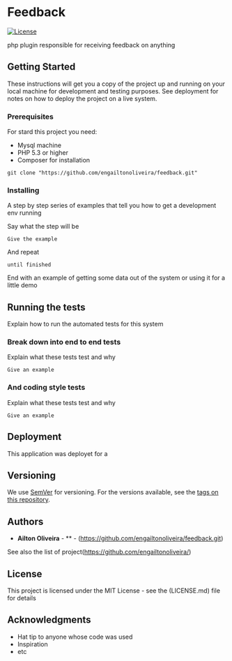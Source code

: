 # Feedback

[![License](http://img.shields.io/:license-mit-blue.svg?style=flat-square)](http://doge.mit-license.org)

php plugin responsible for receiving feedback on anything

## Getting Started

These instructions will get you a copy of the project up and running on your local machine for development and testing purposes. See deployment for notes on how to deploy the project on a live system.

### Prerequisites

For stard this project you need:

* Mysql machine
* PHP 5.3 or higher
* Composer for installation

```
git clone "https://github.com/engailtonoliveira/feedback.git"
```

### Installing

A step by step series of examples that tell you how to get a development env running

Say what the step will be

```
Give the example
```

And repeat

```
until finished
```

End with an example of getting some data out of the system or using it for a little demo

## Running the tests

Explain how to run the automated tests for this system

### Break down into end to end tests

Explain what these tests test and why

```
Give an example
```

### And coding style tests

Explain what these tests test and why

```
Give an example
```

## Deployment

This application was deployet for a 


## Versioning

We use [SemVer](http://semver.org/) for versioning. For the versions available, see the [tags on this repository](https://github.com/your/project/tags). 

## Authors

* **Ailton Oliveira** - ** - (https://github.com/engailtonoliveira/feedback.git)

See also the list of project(https://github.com/engailtonoliveira/)

## License

This project is licensed under the MIT License - see the (LICENSE.md) file for details

## Acknowledgments

* Hat tip to anyone whose code was used
* Inspiration
* etc